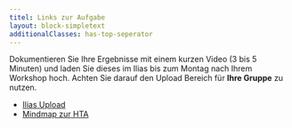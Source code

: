 ```yaml
---
titel: Links zur Aufgabe
layout: block-simpletext
additionalClasses: has-top-seperator
---
```


Dokumentieren Sie Ihre Ergebnisse mit einem kurzen Video (3 bis 5 Minuten) und laden Sie dieses im Ilias bis zum Montag nach Ihrem Workshop hoch. Achten Sie darauf den Upload Bereich für **Ihre Gruppe** zu nutzen.

- [Ilias Upload](https://ilias.th-koeln.de/goto.php?target=exc_1350746&client_id=ILIAS_FH_Koeln)
- [Mindmap zur HTA](https://www.mindmeister.com/de/1686311275/w-hrend-des-spiels)
